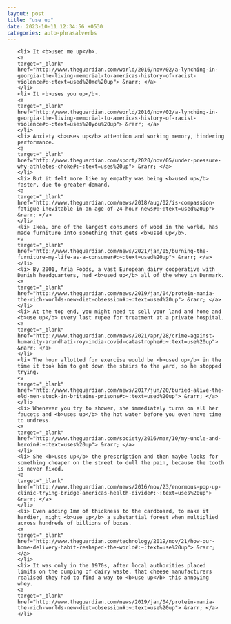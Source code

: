 ```yaml
---
layout: post
title: "use up"
date: 2023-10-11 12:34:56 +0530
categories: auto-phrasalverbs
---
```

<ol>

    <li> It <b>used me up</b>.
    <a 
    target="_blank" 
    href="http://www.theguardian.com/world/2016/nov/02/a-lynching-in-georgia-the-living-memorial-to-americas-history-of-racist-violence#:~:text=used%20me%20up"> &rarr; </a>
    </li>
    <li> It <b>uses you up</b>.
    <a 
    target="_blank" 
    href="http://www.theguardian.com/world/2016/nov/02/a-lynching-in-georgia-the-living-memorial-to-americas-history-of-racist-violence#:~:text=uses%20you%20up"> &rarr; </a>
    </li>
    <li> Anxiety <b>uses up</b> attention and working memory, hindering performance.
    <a 
    target="_blank" 
    href="http://www.theguardian.com/sport/2020/nov/05/under-pressure-why-athletes-choke#:~:text=uses%20up"> &rarr; </a>
    </li>
    <li> But it felt more like my empathy was being <b>used up</b> faster, due to greater demand.
    <a 
    target="_blank" 
    href="http://www.theguardian.com/news/2018/aug/02/is-compassion-fatigue-inevitable-in-an-age-of-24-hour-news#:~:text=used%20up"> &rarr; </a>
    </li>
    <li> Ikea, one of the largest consumers of wood in the world, has made furniture into something that gets <b>used up</b>.
    <a 
    target="_blank" 
    href="http://www.theguardian.com/news/2021/jan/05/burning-the-furniture-my-life-as-a-consumer#:~:text=used%20up"> &rarr; </a>
    </li>
    <li> By 2001, Arla Foods, a vast European dairy cooperative with Danish headquarters, had <b>used up</b> all of the whey in Denmark.
    <a 
    target="_blank" 
    href="http://www.theguardian.com/news/2019/jan/04/protein-mania-the-rich-worlds-new-diet-obsession#:~:text=used%20up"> &rarr; </a>
    </li>
    <li> At the top end, you might need to sell your land and home and <b>use up</b> every last rupee for treatment at a private hospital.
    <a 
    target="_blank" 
    href="http://www.theguardian.com/news/2021/apr/28/crime-against-humanity-arundhati-roy-india-covid-catastrophe#:~:text=use%20up"> &rarr; </a>
    </li>
    <li> The hour allotted for exercise would be <b>used up</b> in the time it took him to get down the stairs to the yard, so he stopped trying.
    <a 
    target="_blank" 
    href="http://www.theguardian.com/news/2017/jun/20/buried-alive-the-old-men-stuck-in-britains-prisons#:~:text=used%20up"> &rarr; </a>
    </li>
    <li> Whenever you try to shower, she immediately turns on all her faucets and <b>uses up</b> the hot water before you even have time to undress.
    <a 
    target="_blank" 
    href="http://www.theguardian.com/society/2016/mar/10/my-uncle-and-heroin#:~:text=uses%20up"> &rarr; </a>
    </li>
    <li> She <b>uses up</b> the prescription and then maybe looks for something cheaper on the street to dull the pain, because the tooth is never fixed.
    <a 
    target="_blank" 
    href="http://www.theguardian.com/news/2016/nov/23/enormous-pop-up-clinic-trying-bridge-americas-health-divide#:~:text=uses%20up"> &rarr; </a>
    </li>
    <li> Even adding 1mm of thickness to the cardboard, to make it hardier, might <b>use up</b> a substantial forest when multiplied across hundreds of billions of boxes.
    <a 
    target="_blank" 
    href="http://www.theguardian.com/technology/2019/nov/21/how-our-home-delivery-habit-reshaped-the-world#:~:text=use%20up"> &rarr; </a>
    </li>
    <li> It was only in the 1970s, after local authorities placed limits on the dumping of dairy waste, that cheese manufacturers realised they had to find a way to <b>use up</b> this annoying whey.
    <a 
    target="_blank" 
    href="http://www.theguardian.com/news/2019/jan/04/protein-mania-the-rich-worlds-new-diet-obsession#:~:text=use%20up"> &rarr; </a>
    </li>